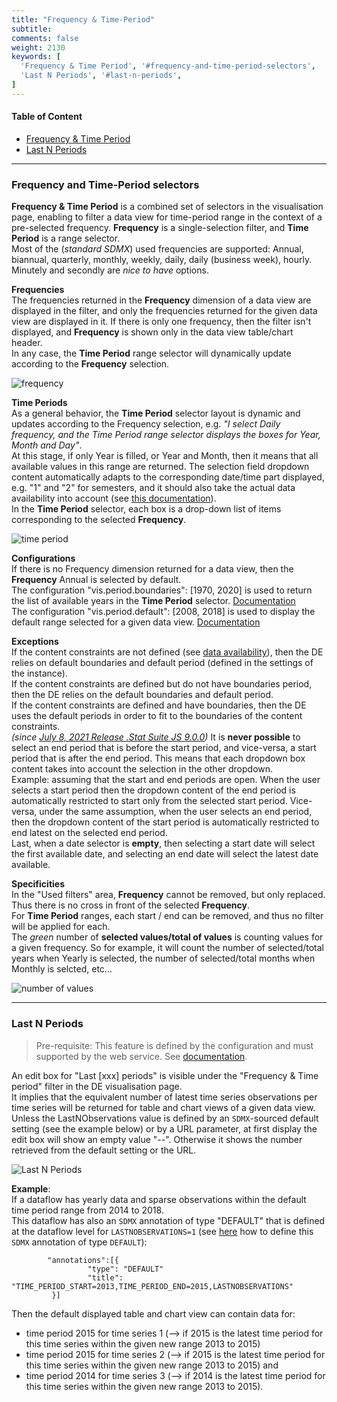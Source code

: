 ```yaml
---
title: "Frequency & Time-Period"
subtitle: 
comments: false
weight: 2130
keywords: [
  'Frequency & Time Period', '#frequency-and-time-period-selectors',
  'Last N Periods', '#last-n-periods',
]
---
```


#### Table of Content
- [Frequency & Time Period](#frequency-and-time-period-selectors)
- [Last N Periods](#last-n-periods)

---

### Frequency and Time-Period selectors
**Frequency & Time Period** is a combined set of selectors in the visualisation page, enabling to filter a data view for time-period range in the context of a pre-selected frequency. **Frequency** is a single-selection filter, and **Time Period** is a range selector.  
Most of the (*standard SDMX*) used frequencies are supported: Annual, biannual, quarterly, monthly, weekly, daily, daily (business week), hourly. Minutely and secondly are *nice to have* options.  

**Frequencies**  
The frequencies returned in the **Frequency** dimension of a data view are displayed in the filter, and only the frequencies returned for the given data view are displayed in it. If there is only one frequency, then the filter isn't displayed, and **Frequency** is shown only in the data view table/chart header.  
In any case, the **Time Period** range selector will dynamically update according to the **Frequency** selection.

![frequency](/dotstatsuite-documentation/images/time-period-1.png)

**Time Periods**  
As a general behavior, the **Time Period** selector layout is dynamic and updates according to the Frequency selection, e.g. *"I select Daily frequency, and the Time Period range selector displays the boxes for Year, Month and Day"*.  
At this stage, if only Year is filled, or Year and Month, then it means that all available values in this range are returned. The selection field dropdown content automatically adapts to the corresponding date/time part displayed, e.g. "1" and "2" for semesters, and it should also take the actual data availability into account (see [this documentation](https://sis-cc.gitlab.io/dotstatsuite-documentation/using-de/viewing-data/filters/data-availability/)).  
In the **Time Period** selector, each box is a drop-down list of items corresponding to the selected **Frequency**.

![time period](/dotstatsuite-documentation/images/time-period-2.png)

**Configurations**  
If there is no Frequency dimension returned for a data view, then the **Frequency** Annual is selected by default.  
The configuration "vis.period.boundaries": [1970, 2020] is used to return the list of available years in the **Time Period** selector. [Documentation](https://sis-cc.gitlab.io/dotstatsuite-documentation/configurations/de-configuration/#time-period-boundaries)  
The configuration "vis.period.default": [2008, 2018] is used to display the default range selected for a given data view. [Documentation](https://sis-cc.gitlab.io/dotstatsuite-documentation/configurations/de-configuration/#default-time-period)

**Exceptions**  
If the content constraints are not defined (see [data availability](https://sis-cc.gitlab.io/dotstatsuite-documentation/using-de/viewing-data/filters/data-availability/)), then the DE relies on default boundaries and default period (defined in the settings of the instance).  
If the content constraints are defined but do not have boundaries period, then the DE relies on the default boundaries and default period.  
If the content constraints are defined and have boundaries, then the DE uses the default periods in order to fit to the boundaries of the content constraints.  
*(since [July 8, 2021 Release .Stat Suite JS 9.0.0](https://sis-cc.gitlab.io/dotstatsuite-documentation/changelog/#july-8-2021))* It is **never possible** to select an end period that is before the start period, and vice-versa, a start period that is after the end period. This means that each dropdown box content takes into account the selection in the other dropdown.  
Example: assuming that the start and end periods are open. When the user selects a start period then the dropdown content of the end period is automatically restricted to start only from the selected start period. Vice-versa, under the same assumption, when the user selects an end period, then the dropdown content of the start period is automatically restricted to end latest on the selected end period.  
Last, when a date selector is **empty**, then selecting a start date will select the first available date, and selecting an end date will select the latest date available.

**Specificities**  
In the "Used filters" area, **Frequency** cannot be removed, but only replaced. Thus there is no cross in front of the selected **Frequency**.  
For **Time Period** ranges, each start / end can be removed, and thus no filter will be applied for each.  
The *green* number of **selected values/total of values** is counting values for a given frequency. So for example, it will count the number of selected/total years when Yearly is selected, the number of selected/total months when Monthly is selcted, etc...

![number of values](/dotstatsuite-documentation/images/time-period-3.png)

---

### Last N Periods
>Pre-requisite: This feature is defined by the configuration and must supported by the web service. See [documentation](https://sis-cc.gitlab.io/dotstatsuite-documentation/configurations/de-configuration/#lastnobservations-support).

An edit box for "Last [xxx] periods" is visible under the "Frequency & Time period" filter in the DE visualisation page.  
It implies that the equivalent number of latest time series observations per time series will be returned for table and chart views of a given data view.  
Unless the LastNObservations value is defined by an `SDMX`-sourced default setting (see the example below) or by a URL parameter, at first display the edit box will show an empty value "--". Otherwise it shows the number retrieved from the default setting or the URL.

![Last N Periods](/dotstatsuite-documentation/images/last-n-periods.png)

**Example**:  
If a dataflow has yearly data and sparse observations within the default time period range from 2014 to 2018.  
This dataflow has also an `SDMX` annotation of type "DEFAULT" that is defined at the dataflow level for `LASTNOBSERVATIONS=1` (see [here](https://sis-cc.gitlab.io/dotstatsuite-documentation/using-dlm/custom-data-view/default-layout/) how to define this `SDMX` annotation of type `DEFAULT`):  
```
        "annotations":[{
                 "type": "DEFAULT"
                 "title": "TIME_PERIOD_START=2013,TIME_PERIOD_END=2015,LASTNOBSERVATIONS"
         }]

```
Then the default displayed table and chart view can contain data for:  
* time period 2015 for time series 1 (--> if 2015 is the latest time period for this time series within the given new range 2013 to 2015)
* time period 2015 for time series 2 (--> if 2015 is the latest time period for this time series within the given new range 2013 to 2015) and
* time period 2014 for time series 3 (--> if 2014 is the latest time period for this time series within the given new range 2013 to 2015).

